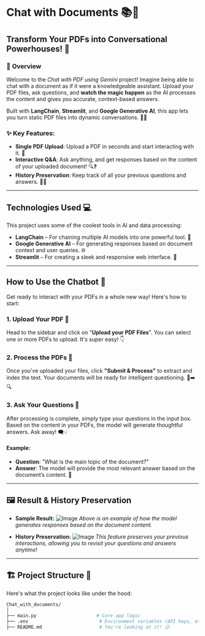 # **Chat with Documents** 📚💬

## **Transform Your PDFs into Conversational Powerhouses!** 🌟

### 🚀 **Overview**
Welcome to the *Chat with PDF using Gemini* project! Imagine being able to chat with a document as if it were a knowledgeable assistant. Upload your PDF files, ask questions, and **watch the magic happen** as the AI processes the content and gives you accurate, context-based answers. 

Built with **LangChain**, **Streamlit**, and **Google Generative AI**, this app lets you turn static PDF files into dynamic conversations. 🤖💬

### ✨ **Key Features:**
- **Single PDF Upload**: Upload a PDF in seconds and start interacting with it. 📄
- **Interactive Q&A**: Ask anything, and get responses based on the content of your uploaded document! 🔍❓
- **History Preservation**: Keep track of all your previous questions and answers. 🔄📝

---

## **Technologies Used** 💻 
This project uses some of the coolest tools in AI and data processing:
- **LangChain** – For chaining multiple AI models into one powerful tool. 🔗
- **Google Generative AI** – For generating responses based on document context and user queries. 🌐
- **Streamlit** – For creating a sleek and responsive web interface. 🎨
---

## **How to Use the Chatbot** 💬

Get ready to interact with your PDFs in a whole new way! Here's how to start:

### 1. **Upload Your PDF** 📝
Head to the sidebar and click on "**Upload your PDF Files**". You can select one or more PDFs to upload. It's super easy! 👇

### 2. **Process the PDFs** 🔄
Once you've uploaded your files, click **"Submit & Process"** to extract and index the text. Your documents will be ready for intelligent questioning. 📂➡️🔍

### 3. **Ask Your Questions** 🤔
After processing is complete, simply type your questions in the input box. Based on the content in your PDFs, the model will generate thoughtful answers. Ask away! 🗨️💡

#### **Example:**
- **Question**: "What is the main topic of the document?"
- **Answer**: The model will provide the most relevant answer based on the document’s content. 🎯

---

## 🖼️ **Result & History Preservation**

- **Sample Result:**
  ![Image](https://github.com/user-attachments/assets/d1ab5363-87c9-49aa-a586-8feb29f0cb0f)
  *Above is an example of how the model generates responses based on the document content.*

- **History Preservation:**
  ![Image](https://github.com/user-attachments/assets/e64322f8-9423-4676-a670-404068ad33ad)
  *This feature preserves your previous interactions, allowing you to revisit your questions and answers anytime!*

---

## 🏗️ **Project Structure** 📂

Here's what the project looks like under the hood:

```bash
Chat_with_documents/
│
├── main.py                      # Core app logic
├── .env                          # Environment variables (API keys, etc.)
├── README.md                     # You're looking at it! 😉
